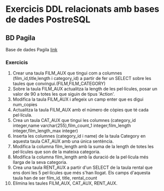 # Exercicis DDL relacionats amb bases de dades PostreSQL
## BD Pagila
Base de dades Pagila [link](<../DATABASES/POSTGRESQL/08 - Pagila/README.md>)
### Exercicis
1. Crear una taula FILM_AUX que tingui com a columnes (film_id,title,length i category_id) a partir de fer un SELECT sobre les taules que convingui.(FILM,FILM_CATEGORY)
2. Sobre la taula FILM_AUX actualitza la length de les pel·lícules, posar un valor de 90 a totes les que siguin de tipus 'Action'.
3. Modifica la taula FILM_AUX i afegeix un camp enter que es digui num_copies
4. Actualitza la taula FILM_AUX amb el número de còpies que té cada pel·lícula.
5. Crea un taula CAT_AUX que tingui les columnes (category_id integer,name varchar(255),film_count_1 integer,film_length integer,film_length_max integer)
6. Inserta  les columnes (category_id i name) de la taula Category en aquesta taula CAT_AUX amb una única sentència.
7. Modifica la columna film_length amb la suma de la length de totes les pel·lícules que son de la mateixa categoria.
8. Modifica la columna film_length amb la duració de la pel·lícula més llarga de la seva categoria.
9. Crea una taula RENT_AUX a partir d'un SELECT de la taula rental que ens doni les 5 pel·lícules que més s'han llogat. Els camps d'aquesta taula han de ser film_id, title, rental_count
10. Elimina les taules FILM_AUX, CAT_AUX, RENT_AUX.